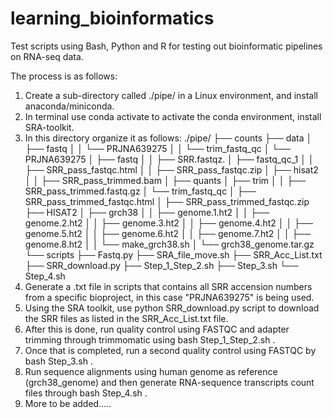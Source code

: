 # learning_bioinformatics
Test scripts using Bash, Python and R for testing out bioinformatic pipelines on RNA-seq data.

The process is as follows:
1) Create a sub-directory called ./pipe/ in a Linux environment, and install anaconda/miniconda.
2) In terminal use conda activate to activate the conda environment, install SRA-toolkit.
4) In this directory organize it as follows:
./pipe/
├── counts
├── data
│   ├── fastq
│   │   └── PRJNA639275
│   │       └── trim_fastq_qc
│   └── PRJNA639275
│       ├── fastq
│       │   ├── SRR.fastqz.
│       ├── fastq_qc_1
│       │   ├── SRR_pass_fastqc.html
│       │   ├── SRR_pass_fastqc.zip
│       ├── hisat2
│       │   ├── SRR_pass_trimmed.bam
│       ├── quants
│       ├── trim
│       │   ├── SRR_pass_trimmed.fastq.gz
│       └── trim_fastq_qc
│           ├── SRR_pass_trimmed_fastqc.html
│           ├── SRR_pass_trimmed_fastqc.zip
├── HISAT2
│   ├── grch38
│   │   ├── genome.1.ht2
│   │   ├── genome.2.ht2
│   │   ├── genome.3.ht2
│   │   ├── genome.4.ht2
│   │   ├── genome.5.ht2
│   │   ├── genome.6.ht2
│   │   ├── genome.7.ht2
│   │   ├── genome.8.ht2
│   │   └── make_grch38.sh
│   └── grch38_genome.tar.gz
└── scripts
    ├── Fastq.py
    ├── SRA_file_move.sh
    ├── SRR_Acc_List.txt
    ├── SRR_download.py
    ├── Step_1_Step_2.sh
    ├── Step_3.sh
    └── Step_4.sh
3) Generate a .txt file in scripts that contains all SRR accension numbers from a specific bioproject, in this case "PRJNA639275" is being used.
4) Using the SRA toolkit, use python SRR_download.py script to download the SRR files as listed in the SRR_Acc_List.txt file.
5) After this is done, run quality control using FASTQC and adapter trimming through trimmomatic using bash Step_1_Step_2.sh .
6) Once that is completed, run a second quality control using FASTQC by bash Step_3.sh .
7) Run sequence alignments using human genome as reference (grch38_genome) and then generate RNA-sequence transcripts count files through bash Step_4.sh . 
8) More to be added.....
